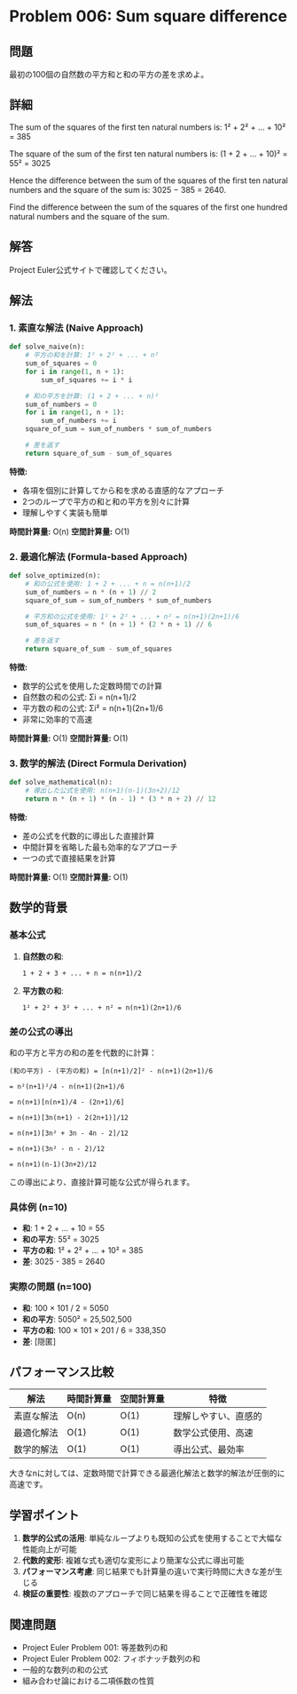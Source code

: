 # Problem 006: Sum square difference

## 問題
最初の100個の自然数の平方和と和の平方の差を求めよ。

## 詳細
The sum of the squares of the first ten natural numbers is:
1² + 2² + ... + 10² = 385

The square of the sum of the first ten natural numbers is:
(1 + 2 + ... + 10)² = 55² = 3025

Hence the difference between the sum of the squares of the first ten natural numbers and the square of the sum is: 3025 − 385 = 2640.

Find the difference between the sum of the squares of the first one hundred natural numbers and the square of the sum.

## 解答

Project Euler公式サイトで確認してください。

## 解法

### 1. 素直な解法 (Naive Approach)
```python
def solve_naive(n):
    # 平方の和を計算: 1² + 2² + ... + n²
    sum_of_squares = 0
    for i in range(1, n + 1):
        sum_of_squares += i * i

    # 和の平方を計算: (1 + 2 + ... + n)²
    sum_of_numbers = 0
    for i in range(1, n + 1):
        sum_of_numbers += i
    square_of_sum = sum_of_numbers * sum_of_numbers

    # 差を返す
    return square_of_sum - sum_of_squares
```

**特徴:**
- 各項を個別に計算してから和を求める直感的なアプローチ
- 2つのループで平方の和と和の平方を別々に計算
- 理解しやすく実装も簡単

**時間計算量:** O(n)
**空間計算量:** O(1)

### 2. 最適化解法 (Formula-based Approach)
```python
def solve_optimized(n):
    # 和の公式を使用: 1 + 2 + ... + n = n(n+1)/2
    sum_of_numbers = n * (n + 1) // 2
    square_of_sum = sum_of_numbers * sum_of_numbers

    # 平方和の公式を使用: 1² + 2² + ... + n² = n(n+1)(2n+1)/6
    sum_of_squares = n * (n + 1) * (2 * n + 1) // 6

    # 差を返す
    return square_of_sum - sum_of_squares
```

**特徴:**
- 数学的公式を使用した定数時間での計算
- 自然数の和の公式: Σi = n(n+1)/2
- 平方数の和の公式: Σi² = n(n+1)(2n+1)/6
- 非常に効率的で高速

**時間計算量:** O(1)
**空間計算量:** O(1)

### 3. 数学的解法 (Direct Formula Derivation)
```python
def solve_mathematical(n):
    # 導出した公式を使用: n(n+1)(n-1)(3n+2)/12
    return n * (n + 1) * (n - 1) * (3 * n + 2) // 12
```

**特徴:**
- 差の公式を代数的に導出した直接計算
- 中間計算を省略した最も効率的なアプローチ
- 一つの式で直接結果を計算

**時間計算量:** O(1)
**空間計算量:** O(1)

## 数学的背景

### 基本公式
1. **自然数の和**:
   ```
   1 + 2 + 3 + ... + n = n(n+1)/2
   ```

2. **平方数の和**:
   ```
   1² + 2² + 3² + ... + n² = n(n+1)(2n+1)/6
   ```

### 差の公式の導出
和の平方と平方の和の差を代数的に計算：

```
(和の平方) - (平方の和) = [n(n+1)/2]² - n(n+1)(2n+1)/6

= n²(n+1)²/4 - n(n+1)(2n+1)/6

= n(n+1)[n(n+1)/4 - (2n+1)/6]

= n(n+1)[3n(n+1) - 2(2n+1)]/12

= n(n+1)[3n² + 3n - 4n - 2]/12

= n(n+1)(3n² - n - 2)/12

= n(n+1)(n-1)(3n+2)/12
```

この導出により、直接計算可能な公式が得られます。

### 具体例 (n=10)
- **和**: 1 + 2 + ... + 10 = 55
- **和の平方**: 55² = 3025
- **平方の和**: 1² + 2² + ... + 10² = 385
- **差**: 3025 - 385 = 2640

### 実際の問題 (n=100)
- **和**: 100 × 101 / 2 = 5050
- **和の平方**: 5050² = 25,502,500
- **平方の和**: 100 × 101 × 201 / 6 = 338,350
- **差**: [隠匿]

## パフォーマンス比較

| 解法 | 時間計算量 | 空間計算量 | 特徴 |
|------|-----------|-----------|------|
| 素直な解法 | O(n) | O(1) | 理解しやすい、直感的 |
| 最適化解法 | O(1) | O(1) | 数学公式使用、高速 |
| 数学的解法 | O(1) | O(1) | 導出公式、最効率 |

大きなnに対しては、定数時間で計算できる最適化解法と数学的解法が圧倒的に高速です。

## 学習ポイント

1. **数学的公式の活用**: 単純なループよりも既知の公式を使用することで大幅な性能向上が可能
2. **代数的変形**: 複雑な式も適切な変形により簡潔な公式に導出可能
3. **パフォーマンス考慮**: 同じ結果でも計算量の違いで実行時間に大きな差が生じる
4. **検証の重要性**: 複数のアプローチで同じ結果を得ることで正確性を確認

## 関連問題
- Project Euler Problem 001: 等差数列の和
- Project Euler Problem 002: フィボナッチ数列の和
- 一般的な数列の和の公式
- 組み合わせ論における二項係数の性質
